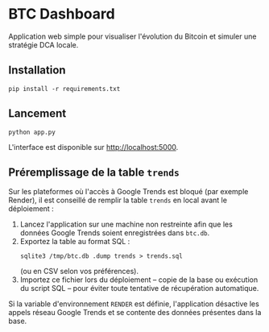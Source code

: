 # BTC Dashboard

Application web simple pour visualiser l\'évolution du Bitcoin et simuler une stratégie DCA locale.

## Installation
```
pip install -r requirements.txt
```

## Lancement
```
python app.py
```

L\'interface est disponible sur [http://localhost:5000](http://localhost:5000).

## Préremplissage de la table `trends`

Sur les plateformes où l'accès à Google Trends est bloqué (par exemple Render),
il est conseillé de remplir la table `trends` en local avant le déploiement :

1. Lancez l'application sur une machine non restreinte afin que les données
   Google Trends soient enregistrées dans `btc.db`.
2. Exportez la table au format SQL :
   ```
   sqlite3 /tmp/btc.db .dump trends > trends.sql
   ```
   (ou en CSV selon vos préférences).
3. Importez ce fichier lors du déploiement – copie de la base ou exécution du
   script SQL – pour éviter toute tentative de récupération automatique.

Si la variable d'environnement `RENDER` est définie, l'application désactive
les appels réseau Google Trends et se contente des données présentes dans la
base.
